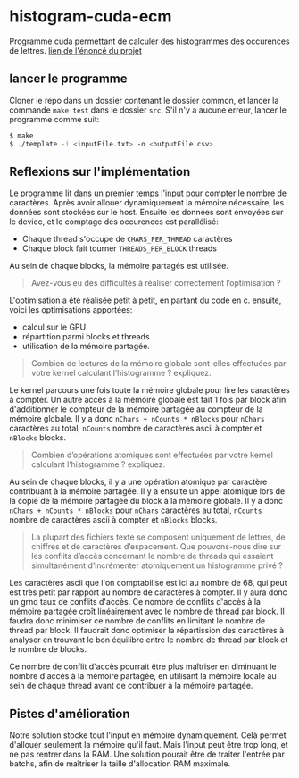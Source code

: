 # histogram-cuda-ecm

Programme cuda permettant de calculer des histogrammes des occurences de lettres.
[lien de l'énoncé du projet](http://info.iut-bm.univ-fcomte.fr/staff/perrot/ECM-GPU/sujets/histoText/histoText.html)

## lancer le programme

Cloner le repo dans un dossier contenant le dossier common, et lancer la commande `make test` dans le dossier `src`. S'il n'y a aucune erreur, lancer le programme comme suit:
```bash
$ make
$ ./template -i <inputFile.txt> -o <outputFile.csv>
```

## Reflexions sur l'implémentation

Le programme lit dans un premier temps l'input pour compter le nombre de caractères. Après avoir allouer dynamiquement la mémoire nécessaire, les données sont stockées sur le host. Ensuite les données sont envoyées sur le device, et le comptage des occurences est parallélisé:
- Chaque thread s'occupe de `CHARS_PER_THREAD` caractères
- Chaque block fait tourner `THREADS_PER_BLOCK` threads

Au sein de chaque blocks, la mémoire partagés est utilisée.

> Avez-vous eu des difficultés à réaliser correctement l’optimisation ?

L'optimisation a été réalisée petit à petit, en partant du code en c. ensuite, voici les optimisations apportées:
- calcul sur le GPU
- répartition parmi blocks et threads
- utilisation de la mémoire partagée.

> Combien de lectures de la mémoire globale sont-elles effectuées par votre kernel calculant l’histogramme ? expliquez.

Le kernel parcours une fois toute la mémoire globale pour lire les caractères à compter. Un autre accès à la mémoire globale est fait 1 fois par block afin d'additionner le compteur de la mémoire partagée au compteur de la mémoire globale. Il y a donc `nChars + nCounts * nBlocks` pour `nChars` caractères au total, `nCounts` nombre de caractères ascii à compter et `nBlocks` blocks.

> Combien d’opérations atomiques sont effectuées par votre kernel calculant l’histogramme ? expliquez.

Au sein de chaque blocks, il y a une opération atomique par caractère contribuant à la mémoire partagée. Il y a ensuite un appel atomique lors de la copie de la mémoire partagée du block à la mémoire globale. Il y a donc `nChars + nCounts * nBlocks` pour `nChars` caractères au total, `nCounts` nombre de caractères ascii à compter et `nBlocks` blocks.


> La plupart des fichiers texte se composent uniquement de lettres, de chiffres et de caractères d’espacement. Que pouvons-nous dire sur les conflits d’accès concernant le nombre de threads qui essaient simultanément d’incrémenter atomiquement un histogramme privé ?

Les caractères ascii que l'on comptabilise est ici au nombre de 68, qui peut est très petit par rapport au nombre de caractères à compter. Il y aura donc un grnd taux de conflits d'accès. Ce nombre de conflits d'accès à la mémoire partagée croît linéairement avec le nombre de thread par block. Il faudra donc minimiser ce nombre de conflits en limitant le nombre de thread par block.
Il faudrait donc optimiser la répartission des caractères à analyser en trouvant le bon équilibre entre le nombre de  thread par block et le nombre de blocks.

Ce nombre de conflit d'accès pourrait être plus maîtriser en diminuant le nombre d'accès à la mémoire partagée, en utilisant la mémoire locale au sein de chaque thread avant de contribuer à la mémoire partagée.

## Pistes d'amélioration

Notre solution stocke tout l'input en mémoire dynamiquement. Celà permet d'allouer seulement la mémoire qu'il faut. Mais l'input peut être trop long, et ne pas rentrer dans la RAM. Une solution pourait être de traiter l'entrée par batchs, afin de maîtriser la taille d'allocation RAM maximale.
